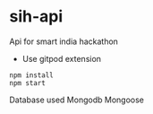 # sih-api
Api for smart india hackathon

 - Use gitpod extension

```
npm install
npm start
```
Database used Mongodb
Mongoose
